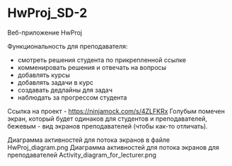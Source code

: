 # HwProj_SD-2

Веб-приложение HwProj


Функциональность для преподавателя:
- смотреть решения студента по прикрепленной ссылке
- комменировать решения и отвечать на вопросы
- добавлять курсы
- добавлять задачи в курс
- создавать дедлайны для задач
- наблюдать за прогрессом студента


Ссылка на проект - https://ninjamock.com/s/4ZLFKRx
Голубым помечен экран, который будет одинаков для студентов и преподавателей, бежевым - вид экранов преподавателей (чтобы как-то отличать).

Диаграмма активностей для потока экранов в файле HwProj_diagram.png
Диаграмма активностей для потока экранов для преподавателей Activity_diagram_for_lecturer.png
